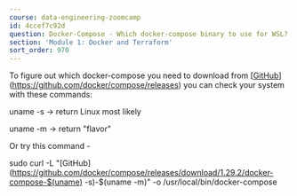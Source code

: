 ```yaml
---
course: data-engineering-zoomcamp
id: 4ccef7c92d
question: Docker-Compose - Which docker-compose binary to use for WSL?
section: 'Module 1: Docker and Terraform'
sort_order: 970
---
```


To figure out which docker-compose you need to download from [[GitHub](https://github.com/docker/compose/releases)](https://github.com/docker/compose/releases) you can check your system with these commands:

uname -s  -> return Linux most likely

uname -m -> return "flavor"

Or try this command -

sudo curl -L "[GitHub](https://github.com/docker/compose/releases/download/1.29.2/docker-compose-$(uname) -s)-$(uname -m)" -o /usr/local/bin/docker-compose

